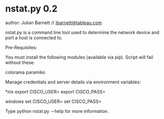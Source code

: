 nstat.py 0.2
=====
author: Julian Barnett // jbarnett@tableau.com

nstat.py is a command line tool used to determine the network device and port a host is connected to.

Pre-Requisites:

You must install the following modules (available via pip). Script will fail without these:

colorama
paramiko


Manage credentials and server details via environment variables:

*nix
export CISCO_USER=<username>
export CISCO_PASS=<password>

windows
set CISCO_USER=<username>
set CISCO_PASS=<password>

Type python nstat.py --help for more information.
